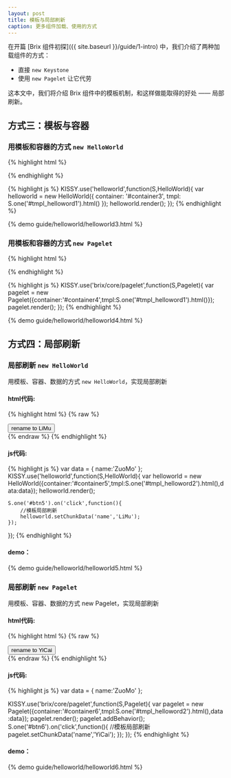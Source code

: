 ```yaml
---
layout: post
title: 模板与局部刷新
caption: 更多组件加载、使用的方式
---
```


在开篇 [Brix 组件初探]({{ site.baseurl }}/guide/1-intro) 中，我们介绍了两种加载组件的方式：

 - 直接 `new Keystone`
 - 使用 `new Pagelet` 让它代劳

这本文中，我们将介绍 Brix 组件中的模板机制，和这样做能取得的好处 —— 局部刷新。

## 方式三：模板与容器

### 用模板和容器的方式 `new HelloWorld`

{% highlight html %}
<div id="container3">
</div>
<script type="text/template" id="tmpl_helloword1">
    <div>
        <span>Hello <span>World</span></span>
    </div>
</script>
{% endhighlight %}

{% highlight js %}
KISSY.use('helloworld',function(S,HelloWorld){
    var helloworld = new HelloWorld({
        container: '#container3',
        tmpl: S.one('#tmpl_helloword1').html()
    });
    helloworld.render();
});
{% endhighlight %}

{% demo guide/helloworld/helloworld3.html %}

### 用模板和容器的方式 `new Pagelet`

{% highlight html %}
<div id="container4">
</div>
<script type="text/template" id="tmpl_helloword1">
    <div bx-name="helloworld" path="helloworld">
        <span>Hello <span>World</span></span>
    </div>
</script>
{% endhighlight %}

{% highlight js %}
KISSY.use('brix/core/pagelet',function(S,Pagelet){
    var pagelet = new Pagelet({container:'#container4',tmpl:S.one('#tmpl_helloword1').html()});
    pagelet.render();
});
{% endhighlight %}

{% demo guide/helloworld/helloworld4.html %}

## 方式四：局部刷新

### 局部刷新 `new HelloWorld`

用模板、容器、数据的方式 `new HelloWorld`，实现局部刷新

#### html代码:

{% highlight html %}
{% raw %}
<div id="container5">
    <button id="btn5" class="btn btn-taobao btn-size30">
        rename to LiMu
    </button>
</div>
<script type="text/template" id="tmpl_helloword2">
    <div bx-name="helloworld">
        <span>Hello
            <span bx-tmpl="helloworld" bx-datakey="name">{{name}}</span>
        </span>
    </div>
</script>
{% endraw %}
{% endhighlight %}

#### js代码:

{% highlight js %}
var data = {
    name:'ZuoMo'
};
KISSY.use('helloworld',function(S,HelloWorld){
    var helloworld = new HelloWorld({container:'#container5',tmpl:S.one('#tmpl_helloword2').html(),data:data});
    helloworld.render();

    S.one('#btn5').on('click',function(){
        //模板局部刷新
        helloworld.setChunkData('name','LiMu');
    });
});
{% endhighlight %}

#### demo：

{% demo guide/helloworld/helloworld5.html %}

### 局部刷新 `new Pagelet`

用模板、容器、数据的方式 new Pagelet，实现局部刷新

#### html代码:

{% highlight html %}
{% raw %}
<div id="container6">
    <button id="btn6" class="btn btn-taobao btn-size30">
        rename to YiCai
    </button>
</div>
<script type="text/template" id="tmpl_helloword2">
    <div bx-name="helloworld" path="helloworld">
        <span>Hello
            <span bx-tmpl="helloworld" bx-datakey="name">{{name}}</span>
        </span>
    </div>
</script>
{% endraw %}
{% endhighlight %}

#### js代码:

{% highlight js %}
var data = {
    name:'ZuoMo'
};

KISSY.use('brix/core/pagelet',function(S,Pagelet){
    var pagelet = new Pagelet({container:'#container6',tmpl:S.one('#tmpl_helloword2').html(),data:data});
    pagelet.render();
    pagelet.addBehavior();
    S.one('#btn6').on('click',function(){
        //模板局部刷新
        pagelet.setChunkData('name','YiCai');
    });
});
{% endhighlight %}

#### demo：

{% demo guide/helloworld/helloworld6.html %}
